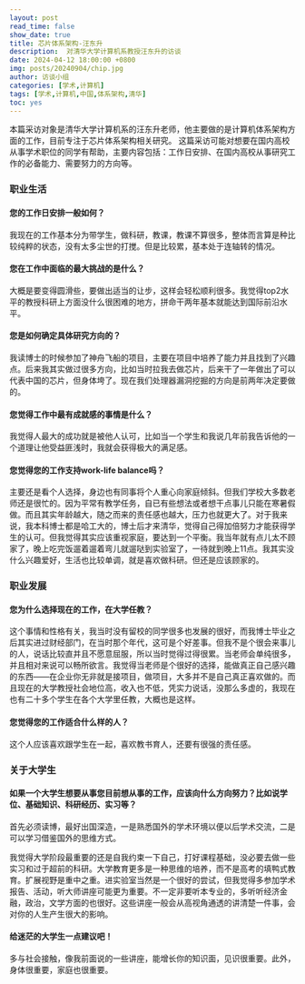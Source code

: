 ```yaml
---
layout: post
read_time: false
show_date: true
title: 芯片体系架构-汪东升
description:  对清华大学计算机系教授汪东升的访谈
date: 2024-04-12 18:00:00 +0800
img: posts/20240904/chip.jpg
author: 访谈小组
categories: [学术,计算机]
tags: [学术,计算机,中国,体系架构,清华]
toc: yes
---
```

本篇采访对象是清华大学计算机系的汪东升老师，他主要做的是计算机体系架构方面的工作，目前专注于芯片体系架构相关研究。
这篇采访可能对想要在国内高校从事学术职位的同学有帮助，主要内容包括：工作日安排、在国内高校从事研究工作的必备能力、需要努力的方向等。

### 职业生活

#### 您的工作日安排一般如何？
我现在的工作基本分为带学生，做科研，教课，教课不算很多，整体而言算是种比较纯粹的状态，没有太多尘世的打搅。但是比较累，基本处于连轴转的情况。

#### 您在工作中面临的最大挑战的是什么？
大概是要变得圆滑些，要做出适当的让步，这样会轻松顺利很多。我觉得top2水平的教授科研上方面没什么很困难的地方，拼命干两年基本就能达到国际前沿水平。

#### 您是如何确定具体研究方向的？
我读博士的时候参加了神舟飞船的项目，主要在项目中培养了能力并且找到了兴趣点。后来我其实做过很多方向，比如当时拉我去做芯片，后来干了一年做出了可以代表中国的芯片，但身体垮了。现在我们处理器漏洞挖掘的方向是前两年决定要做的。

#### 您觉得工作中最有成就感的事情是什么？
我觉得人最大的成功就是被他人认可，比如当一个学生和我说几年前我告诉他的一个道理让他受益匪浅时，我就会获得极大的满足感。

#### 您觉得您的工作支持work-life balance吗？
主要还是看个人选择，身边也有同事将个人重心向家庭倾斜。但我们学校大多数老师还是很忙的。因为平常有教学任务，自已有些想法或者想干点事儿只能在寒暑假做。而且其实年龄越大，随之而来的责任感也越大，压力也就更大了。对于我来说，我本科博士都是哈工大的，博士后才来清华，觉得自己得加倍努力才能获得学生的认可。但我觉得其实应该重视家庭，要达到一个平衡。我当年就有点儿太不顾家了，晚上吃完饭遛着遛着弯儿就遛哒到实验室了，一待就到晚上11点。我其实没什么兴趣爱好，生活也比较单调，就是喜欢做科研。但还是应该顾家的。

### 职业发展

#### 您为什么选择现在的工作，在大学任教？
这个事情和性格有关，我当时没有留校的同学很多也发展的很好，而我博士毕业之后其实进过财经部门，在当时那个年代，这可是个好差事。但我不是个很会来事儿的人，说话比较直并且不愿意屈服，所以当时觉得过得很累。当老师会单纯很多，并且相对来说可以畅所欲言。我觉得当老师是个很好的选择，能做真正自己感兴趣的东西——在企业你无非就是接项目，做项目，大多并不是自己真正喜欢做的。而且现在的大学教授社会地位高，收入也不低，凭实力说话，没那么多虚的，我现在也有二十多个学生在各个大学里任教，大概也是这样。

#### 您觉得您的工作适合什么样的人？
这个人应该喜欢跟学生在一起，喜欢教书育人，还要有很强的责任感。

### 关于大学生

#### 如果一个大学生想要从事您目前想从事的工作，应该向什么方向努力？比如说学位、基础知识、科研经历、实习等？
首先必须读博，最好出国深造，一是熟悉国外的学术环境以便以后学术交流，二是可以学习借鉴国外的思维方式。

我觉得大学阶段最重要的还是自我约束一下自己，打好课程基础，没必要去做一些实习和过于超前的科研。大学教育更多是一种思维的培养，而不是高考的填鸭式教育。扩展视野是重中之重。进实验室当然是一个很好的尝试，但我觉得多参加学术报告、活动，听大师讲座可能更为重要。不一定非要听本专业的，多听听经济金融，政治，文学方面的也很好。这些讲座一般会从高视角通透的讲清楚一件事，会对你的人生产生很大的影响。

#### 给迷茫的大学生一点建议吧！
多与社会接触，像我前面说的一些讲座，能增长你的知识面，见识很重要。此外，身体很重要，家庭也很重要。
